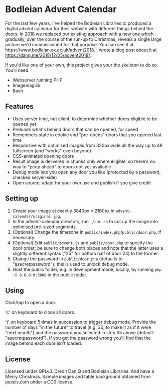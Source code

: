 # Bodleian Advent Calendar

For the last few years, I've helped the Bodleian Libraries to produced a digital advent calendar for their website with different
things behind the doors. In 2018 we replaced our existing approach with a new one which gradually, over the course of the run-up
to Christmas, reveals a single large picture we'd commissioned for that purpose. You can see it at
https://www.bodleian.ox.ac.uk/advent2018. I wrote a blog post about it at https://danq.me/2018/12/05/advent2018/.

If you'd like one of your own, this project gives your the skeleton to do so. You'll need:

* Webserver running PHP
* Imagemagick
* Bash

## Features

* Uses server time, not client, to determine whether doors eligible to be opened yet
* Preloads what's behind doors that can be opened, for speed
* Remembers state in cookie and "pre-opens" doors that you opened last time
* Responsive with optimised images from 320px wide all the way up to 4K fullscreen (and "works" even beyond)
* CSS-animated opening doors
* Result image is delivered in chunks only where eligible, so there's no way to "peep ahead" to doors not-yet-available
* Debug mode lets you open any door you like (protected by a password, checked server-side)
* Open source; adapt for your own use and publish if you give credit

## Setting up

1. Create your image at exactly 3840px × 2160px in `advent-calendar/original.jpg`.
2. In the advent-calendar directory, run `./cut.sh` to cut up the image into optimised pre-sized segments.
3. (Optional) Change the timezone in `public/index.php`/`public/door.php`, if necessary.
4. (Optional) Edit `public/advent.js` and `public/door.php` to specify the door order; be sure to change both places and note that
   the latter uses a slightly different syntax ("25" for bottom half of door 24) to the former.
5. Change the password in `public/door.php` (defaults to "asecretpassword"); this is used to unlock debug mode.
6. Host the public folder, e.g. in development mode, locally, by running `php -S 0.0.0.0:3000` in the public folder.

## Using

Click/tap to open a door.

'c' on keyboard to close all doors.

't' on keyboard 5 times in succession to trigger debug mode. Provide the number of days "in the future" to travel (e.g. 30, to make
it as if it were "next month") and the password you selected in step #5 above (default: "asecretpassword"). If you get the password
wrong you'll find that the image behind each door isn't loaded.

## License

Licensed under GPLv3. Credit Dan Q and Bodleian Libraries. And have a Merry Christmas. Sample images and table background obtained
from pexels.com under a CC0 license.
